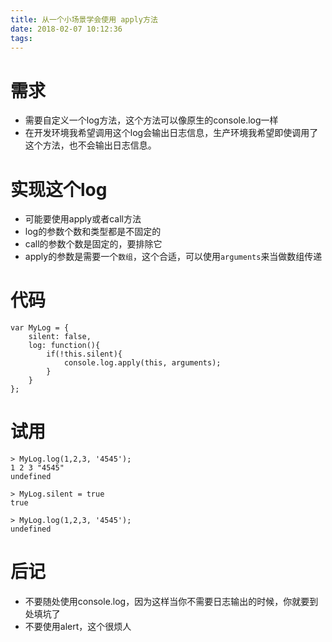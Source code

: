```yaml
---
title: 从一个小场景学会使用 apply方法
date: 2018-02-07 10:12:36
tags:
---
```


# 需求
- 需要自定义一个log方法，这个方法可以像原生的console.log一样
- 在开发环境我希望调用这个log会输出日志信息，生产环境我希望即使调用了这个方法，也不会输出日志信息。


# 实现这个log
- 可能要使用apply或者call方法
- log的参数个数和类型都是不固定的
- call的参数个数是固定的，要排除它
- apply的参数是需要一个`数组`，这个合适，可以使用`arguments`来当做数组传递


# 代码
```
var MyLog = {
    silent: false,
    log: function(){
        if(!this.silent){
            console.log.apply(this, arguments);
        }
    }
};
```

# 试用
```
> MyLog.log(1,2,3, '4545');
1 2 3 "4545"
undefined

> MyLog.silent = true
true

> MyLog.log(1,2,3, '4545');
undefined
```

# 后记
- 不要随处使用console.log，因为这样当你不需要日志输出的时候，你就要到处填坑了
- 不要使用alert，这个很烦人